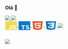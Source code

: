 ### Olá 👋

 <div>
  <a href="https://github.com/rodrigoDev96">
  <img height="150em" src="https://github-readme-stats.vercel.app/api?username=rodrigoDev96&show_icons=true&theme=dark&include_all_commits=true&count_private=true"/>
  <img height="150em" src="https://github-readme-stats.vercel.app/api/top-langs/?username=rodrigoDev96&layout=compact&langs_count=16&theme=dark"/>
</div>
<div >
  <img align="center" height="30" width="40" src="https://raw.githubusercontent.com/devicons/devicon/master/icons/javascript/javascript-plain.svg">
  <img align="center" height="30" width="40" src="https://raw.githubusercontent.com/devicons/devicon/master/icons/typescript/typescript-plain.svg">
  <img align="center" height="30" width="40" src="https://raw.githubusercontent.com/devicons/devicon/master/icons/html5/html5-original.svg">
  <img align="center"  height="30" width="40" src="https://raw.githubusercontent.com/devicons/devicon/master/icons/css3/css3-original.svg">
  <img  align="center"  height="30" src="https://cdn.jsdelivr.net/gh/devicons/devicon@latest/icons/java/java-original.svg" />
</div>
  
  ##
 
<div> 
  <a href="https://www.linkedin.com/in/rodrigo-barbosa-78b456b1/" target="_blank"><img src="https://img.shields.io/badge/-LinkedIn-%230077B5?style=for-the-badge&logo=linkedin&logoColor=white" target="_blank"></a> 
</div>
